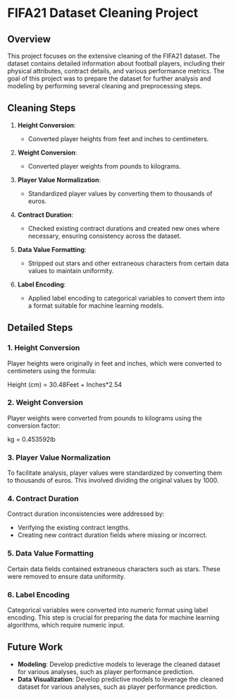 # FIFA21 Dataset Cleaning Project

## Overview

This project focuses on the extensive cleaning of the FIFA21 dataset. The dataset contains detailed information about football players, including their physical attributes, contract details, and various performance metrics. The goal of this project was to prepare the dataset for further analysis and modeling by performing several cleaning and preprocessing steps.

## Cleaning Steps

1. **Height Conversion**:
   - Converted player heights from feet and inches to centimeters.

2. **Weight Conversion**:
   - Converted player weights from pounds to kilograms.

3. **Player Value Normalization**:
   - Standardized player values by converting them to thousands of euros.

4. **Contract Duration**:
   - Checked existing contract durations and created new ones where necessary, ensuring consistency across the dataset.

5. **Data Value Formatting**:
   - Stripped out stars and other extraneous characters from certain data values to maintain uniformity.

6. **Label Encoding**:
   - Applied label encoding to categorical variables to convert them into a format suitable for machine learning models.

## Detailed Steps

### 1. Height Conversion
Player heights were originally in feet and inches, which were converted to centimeters using the formula:

Height (cm) = 30.48Feet + Inches*2.54

### 2. Weight Conversion
Player weights were converted from pounds to kilograms using the conversion factor:

kg = 0.453592lb

### 3. Player Value Normalization
To facilitate analysis, player values were standardized by converting them to thousands of euros. This involved dividing the original values by 1000.

### 4. Contract Duration
Contract duration inconsistencies were addressed by:
- Verifying the existing contract lengths.
- Creating new contract duration fields where missing or incorrect.

### 5. Data Value Formatting
Certain data fields contained extraneous characters such as stars. These were removed to ensure data uniformity.

### 6. Label Encoding
Categorical variables were converted into numeric format using label encoding. This step is crucial for preparing the data for machine learning algorithms, which require numeric input.

## Future Work
- **Modeling**: Develop predictive models to leverage the cleaned dataset for various analyses, such as player performance prediction.
- **Data Visualization**: Develop predictive models to leverage the cleaned dataset for various analyses, such as player performance prediction.
